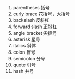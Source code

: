 1. parentheses 括号
2. curly brace 花括号，大括号
3. backslash 反斜杠
4. forward slash 正斜杠
5. angle bracket 尖括号
6. asterisk 星号
7. italics 斜体
8. colon 冒号
9. semicolon 分号
10. quote 引号
11. hash 井号